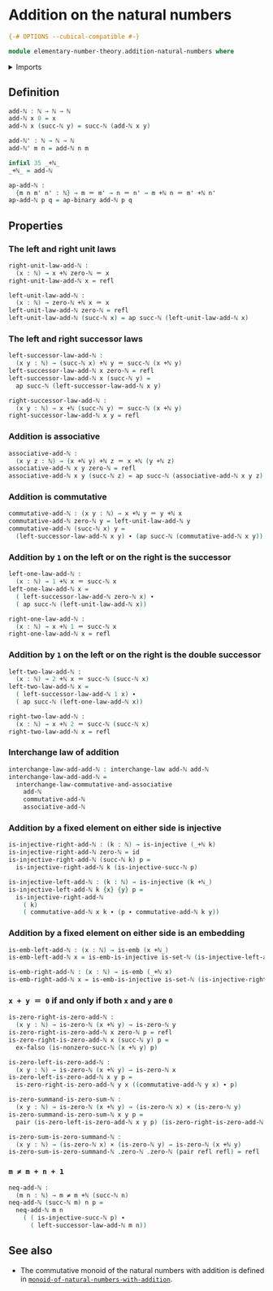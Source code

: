 # Addition on the natural numbers

```agda
{-# OPTIONS --cubical-compatible #-}

module elementary-number-theory.addition-natural-numbers where
```

<details><summary>Imports</summary>

```agda
open import elementary-number-theory.equality-natural-numbers
open import elementary-number-theory.natural-numbers

open import foundation.action-on-identifications-binary-functions
open import foundation.action-on-identifications-functions
open import foundation.cartesian-product-types
open import foundation.dependent-pair-types
open import foundation.embeddings
open import foundation.empty-types
open import foundation.function-types
open import foundation.identity-types
open import foundation.injective-maps
open import foundation.interchange-law
open import foundation.negated-equality
```

</details>

## Definition

```agda
add-ℕ : ℕ → ℕ → ℕ
add-ℕ x 0 = x
add-ℕ x (succ-ℕ y) = succ-ℕ (add-ℕ x y)

add-ℕ' : ℕ → ℕ → ℕ
add-ℕ' m n = add-ℕ n m

infixl 35 _+ℕ_
_+ℕ_ = add-ℕ

ap-add-ℕ :
  {m n m' n' : ℕ} → m ＝ m' → n ＝ n' → m +ℕ n ＝ m' +ℕ n'
ap-add-ℕ p q = ap-binary add-ℕ p q
```

## Properties

### The left and right unit laws

```agda
right-unit-law-add-ℕ :
  (x : ℕ) → x +ℕ zero-ℕ ＝ x
right-unit-law-add-ℕ x = refl

left-unit-law-add-ℕ :
  (x : ℕ) → zero-ℕ +ℕ x ＝ x
left-unit-law-add-ℕ zero-ℕ = refl
left-unit-law-add-ℕ (succ-ℕ x) = ap succ-ℕ (left-unit-law-add-ℕ x)
```

### The left and right successor laws

```agda
left-successor-law-add-ℕ :
  (x y : ℕ) → (succ-ℕ x) +ℕ y ＝ succ-ℕ (x +ℕ y)
left-successor-law-add-ℕ x zero-ℕ = refl
left-successor-law-add-ℕ x (succ-ℕ y) =
  ap succ-ℕ (left-successor-law-add-ℕ x y)

right-successor-law-add-ℕ :
  (x y : ℕ) → x +ℕ (succ-ℕ y) ＝ succ-ℕ (x +ℕ y)
right-successor-law-add-ℕ x y = refl
```

### Addition is associative

```agda
associative-add-ℕ :
  (x y z : ℕ) → (x +ℕ y) +ℕ z ＝ x +ℕ (y +ℕ z)
associative-add-ℕ x y zero-ℕ = refl
associative-add-ℕ x y (succ-ℕ z) = ap succ-ℕ (associative-add-ℕ x y z)
```

### Addition is commutative

```agda
commutative-add-ℕ : (x y : ℕ) → x +ℕ y ＝ y +ℕ x
commutative-add-ℕ zero-ℕ y = left-unit-law-add-ℕ y
commutative-add-ℕ (succ-ℕ x) y =
  (left-successor-law-add-ℕ x y) ∙ (ap succ-ℕ (commutative-add-ℕ x y))
```

### Addition by `1` on the left or on the right is the successor

```agda
left-one-law-add-ℕ :
  (x : ℕ) → 1 +ℕ x ＝ succ-ℕ x
left-one-law-add-ℕ x =
  ( left-successor-law-add-ℕ zero-ℕ x) ∙
  ( ap succ-ℕ (left-unit-law-add-ℕ x))

right-one-law-add-ℕ :
  (x : ℕ) → x +ℕ 1 ＝ succ-ℕ x
right-one-law-add-ℕ x = refl
```

### Addition by `1` on the left or on the right is the double successor

```agda
left-two-law-add-ℕ :
  (x : ℕ) → 2 +ℕ x ＝ succ-ℕ (succ-ℕ x)
left-two-law-add-ℕ x =
  ( left-successor-law-add-ℕ 1 x) ∙
  ( ap succ-ℕ (left-one-law-add-ℕ x))

right-two-law-add-ℕ :
  (x : ℕ) → x +ℕ 2 ＝ succ-ℕ (succ-ℕ x)
right-two-law-add-ℕ x = refl
```

### Interchange law of addition

```agda
interchange-law-add-add-ℕ : interchange-law add-ℕ add-ℕ
interchange-law-add-add-ℕ =
  interchange-law-commutative-and-associative
    add-ℕ
    commutative-add-ℕ
    associative-add-ℕ
```

### Addition by a fixed element on either side is injective

```agda
is-injective-right-add-ℕ : (k : ℕ) → is-injective (_+ℕ k)
is-injective-right-add-ℕ zero-ℕ = id
is-injective-right-add-ℕ (succ-ℕ k) p =
  is-injective-right-add-ℕ k (is-injective-succ-ℕ p)

is-injective-left-add-ℕ : (k : ℕ) → is-injective (k +ℕ_)
is-injective-left-add-ℕ k {x} {y} p =
  is-injective-right-add-ℕ
    ( k)
    ( commutative-add-ℕ x k ∙ (p ∙ commutative-add-ℕ k y))
```

### Addition by a fixed element on either side is an embedding

```agda
is-emb-left-add-ℕ : (x : ℕ) → is-emb (x +ℕ_)
is-emb-left-add-ℕ x = is-emb-is-injective is-set-ℕ (is-injective-left-add-ℕ x)

is-emb-right-add-ℕ : (x : ℕ) → is-emb (_+ℕ x)
is-emb-right-add-ℕ x = is-emb-is-injective is-set-ℕ (is-injective-right-add-ℕ x)
```

### `x + y ＝ 0` if and only if both `x` and `y` are `0`

```agda
is-zero-right-is-zero-add-ℕ :
  (x y : ℕ) → is-zero-ℕ (x +ℕ y) → is-zero-ℕ y
is-zero-right-is-zero-add-ℕ x zero-ℕ p = refl
is-zero-right-is-zero-add-ℕ x (succ-ℕ y) p =
  ex-falso (is-nonzero-succ-ℕ (x +ℕ y) p)

is-zero-left-is-zero-add-ℕ :
  (x y : ℕ) → is-zero-ℕ (x +ℕ y) → is-zero-ℕ x
is-zero-left-is-zero-add-ℕ x y p =
  is-zero-right-is-zero-add-ℕ y x ((commutative-add-ℕ y x) ∙ p)

is-zero-summand-is-zero-sum-ℕ :
  (x y : ℕ) → is-zero-ℕ (x +ℕ y) → (is-zero-ℕ x) × (is-zero-ℕ y)
is-zero-summand-is-zero-sum-ℕ x y p =
  pair (is-zero-left-is-zero-add-ℕ x y p) (is-zero-right-is-zero-add-ℕ x y p)

is-zero-sum-is-zero-summand-ℕ :
  (x y : ℕ) → (is-zero-ℕ x) × (is-zero-ℕ y) → is-zero-ℕ (x +ℕ y)
is-zero-sum-is-zero-summand-ℕ .zero-ℕ .zero-ℕ (pair refl refl) = refl
```

### `m ≠ m + n + 1`

```agda
neq-add-ℕ :
  (m n : ℕ) → m ≠ m +ℕ (succ-ℕ n)
neq-add-ℕ (succ-ℕ m) n p =
  neq-add-ℕ m n
    ( ( is-injective-succ-ℕ p) ∙
      ( left-successor-law-add-ℕ m n))
```

## See also

- The commutative monoid of the natural numbers with addition is defined in
  [`monoid-of-natural-numbers-with-addition`](elementary-number-theory.monoid-of-natural-numbers-with-addition.md).
